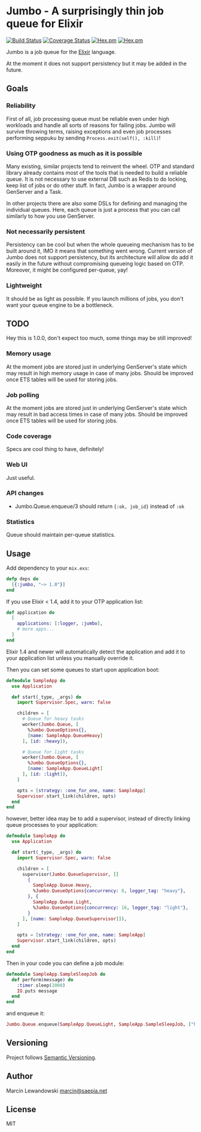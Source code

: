 # Jumbo - A surprisingly thin job queue for Elixir

[![Build Status](https://travis-ci.org/mspanc/jumbo.svg?branch=master)](https://travis-ci.org/mspanc/jumbo)
[![Coverage Status](https://coveralls.io/repos/github/mspanc/jumbo/badge.svg?branch=master)](https://coveralls.io/github/mspanc/jumbo?branch=master)
[![Hex.pm](https://img.shields.io/hexpm/v/jumbo.svg)](https://hex.pm/packages/jumbo)
[![Hex.pm](https://img.shields.io/hexpm/dt/jumbo.svg)](https://hex.pm/packages/jumbo)

Jumbo is a job queue for the [Elixir](http://www.elixir-lang.org) language.

At the moment it does not support persistency but it may be added in the future.


## Goals

### Reliability

First of all, job processing queue must be reliable even under high workloads
and handle all sorts of reasons for failing jobs. Jumbo will survive throwing
terms, raising exceptions and even job processes performing seppuku by sending
`Process.exit(self(), :kill)`!

### Using OTP goodness as much as it is possible

Many existing, similar projects tend to reinvent the wheel. OTP and standard
library already contains most of the tools that is needed to build a reliable
queue. It is not necessary to use external DB such as Redis to do locking, keep
list of jobs or do other stuff. In fact, Jumbo is a wrapper around GenServer
and a Task.

In other projects there are also some DSLs for defining and managing the
individual queues. Here, each queue is just a process that you can call
similarly to how you use GenServer.

### Not necessarily persistent

Persistency can be cool but when the whole queueing mechanism has to be built
around it, IMO it means that something went wrong. Current version of Jumbo does
not support persistency, but its architecture will allow do add it easily in the
future without compromising queueing logic based on OTP. Moreover, it might be
configured per-queue, yay!

### Lightweight

It should be as light as possible. If you launch millions of jobs, you don't want
your queue engine to be a bottleneck.

## TODO

Hey this is 1.0.0, don't expect too much, some things may be still improved!

### Memory usage

At the moment jobs are stored just in underlying GenServer's state which may
result in high memory usage in case of many jobs. Should be improved once
ETS tables will be used for storing jobs.

### Job polling

At the moment jobs are stored just in underlying GenServer's state which may
result in bad access times in case of many jobs. Should be improved once
ETS tables will be used for storing jobs.

### Code coverage

Specs are cool thing to have, definitely!

### Web UI

Just useful.

### API changes

* Jumbo.Queue.enqueue/3 should return `{:ok, job_id}` instead of `:ok`

### Statistics

Queue should maintain per-queue statistics.


## Usage

Add dependency to your `mix.exs`:

```elixir
defp deps do
  [{:jumbo, "~> 1.0"}]
end
```

If you use Elixir < 1.4, add it to your OTP application list:

```elixir
def application do
  [
    applications: [:logger, :jumbo],
    # more apps...
  ]
end
```

Elixir 1.4 and newer will automatically detect the application and add it
to your application list unless you manually override it.

Then you can set some queues to start upon application boot:

```elixir
defmodule SampleApp do
  use Application

  def start(_type, _args) do
    import Supervisor.Spec, warn: false

    children = [
      # Queue for heavy tasks
      worker(Jumbo.Queue, [
        %Jumbo.QueueOptions{},
        [name: SampleApp.QueueHeavy]
      ], [id: :heavy]),

      # Queue for light tasks
      worker(Jumbo.Queue, [
        %Jumbo.QueueOptions{},
        [name: SampleApp.QueueLight]
      ], [id: :light]),
    ]

    opts = [strategy: :one_for_one, name: SampleApp]
    Supervisor.start_link(children, opts)
  end
end
```

however, better idea may be to add a supervisor, instead of directly linking
queue processes to your application:

```elixir
defmodule SampleApp do
  use Application

  def start(_type, _args) do
    import Supervisor.Spec, warn: false

    children = [
      supervisor(Jumbo.QueueSupervisor, [[
        {
          SampleApp.Queue.Heavy,
          %Jumbo.QueueOptions{concurrency: 8, logger_tag: "heavy"},
        }, {
          SampleApp.Queue.Light,
          %Jumbo.QueueOptions{concurrency: 16, logger_tag: "light"},
        }
      ], [name: SampleApp.QueueSupervisor]]),
    ]

    opts = [strategy: :one_for_one, name: SampleApp]
    Supervisor.start_link(children, opts)
  end
end
```

Then in your code you can define a job module:

```elixir
defmodule SampleApp.SampleSleepJob do
  def perform(message) do
    :timer.sleep(2000)
    IO.puts message
  end
end
```

and enqueue it:

```elixir
Jumbo.Queue.enqueue(SampleApp.QueueLight, SampleApp.SampleSleepJob, ["hello"])
```


## Versioning

Project follows [Semantic Versioning](http://semver.org/).

## Author


Marcin Lewandowski <marcin@saepia.net>


## License

MIT
